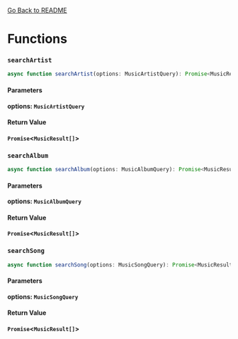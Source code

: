 [Go Back to README](../README.md)

# Functions

### `searchArtist`

```ts
async function searchArtist(options: MusicArtistQuery): Promise<MusicResult[]>;
```

#### Parameters

**options: `MusicArtistQuery`**

#### Return Value

**`Promise`<`MusicResult[]`>**

### `searchAlbum`

```ts
async function searchAlbum(options: MusicAlbumQuery): Promise<MusicResult[]>;
```

#### Parameters

**options: `MusicAlbumQuery`**

#### Return Value

**`Promise`<`MusicResult[]`>**

### `searchSong`

```ts
async function searchSong(options: MusicSongQuery): Promise<MusicResult[]>;
```

#### Parameters

**options: `MusicSongQuery`**

#### Return Value

**`Promise`<`MusicResult[]`>**
